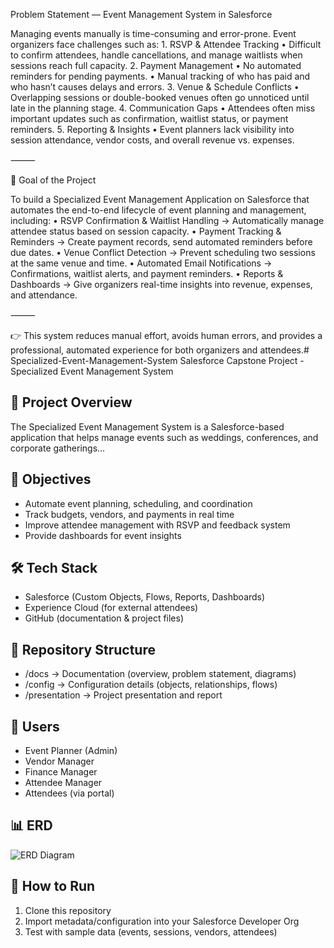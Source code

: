 Problem Statement — Event Management System in Salesforce

Managing events manually is time-consuming and error-prone. Event organizers face challenges such as:
	1.	RSVP & Attendee Tracking
	•	Difficult to confirm attendees, handle cancellations, and manage waitlists when sessions reach full capacity.
	2.	Payment Management
	•	No automated reminders for pending payments.
	•	Manual tracking of who has paid and who hasn’t causes delays and errors.
	3.	Venue & Schedule Conflicts
	•	Overlapping sessions or double-booked venues often go unnoticed until late in the planning stage.
	4.	Communication Gaps
	•	Attendees often miss important updates such as confirmation, waitlist status, or payment reminders.
	5.	Reporting & Insights
	•	Event planners lack visibility into session attendance, vendor costs, and overall revenue vs. expenses.

⸻

🎯 Goal of the Project

To build a Specialized Event Management Application on Salesforce that automates the end-to-end lifecycle of event planning and management, including:
	•	RSVP Confirmation & Waitlist Handling → Automatically manage attendee status based on session capacity.
	•	Payment Tracking & Reminders → Create payment records, send automated reminders before due dates.
	•	Venue Conflict Detection → Prevent scheduling two sessions at the same venue and time.
	•	Automated Email Notifications → Confirmations, waitlist alerts, and payment reminders.
	•	Reports & Dashboards → Give organizers real-time insights into revenue, expenses, and attendance.

⸻

👉 This system reduces manual effort, avoids human errors, and provides a professional, automated experience for both organizers and attendees.# Specialized-Event-Management-System
Salesforce Capstone Project - Specialized Event Management System
## 📌 Project Overview
The Specialized Event Management System is a Salesforce-based application that helps manage events such as weddings, conferences, and corporate gatherings...

## 🎯 Objectives
- Automate event planning, scheduling, and coordination
- Track budgets, vendors, and payments in real time
- Improve attendee management with RSVP and feedback system
- Provide dashboards for event insights

## 🛠️ Tech Stack
- Salesforce (Custom Objects, Flows, Reports, Dashboards)
- Experience Cloud (for external attendees)
- GitHub (documentation & project files)

## 📂 Repository Structure
- /docs → Documentation (overview, problem statement, diagrams)
- /config → Configuration details (objects, relationships, flows)
- /presentation → Project presentation and report

## 👥 Users
- Event Planner (Admin)
- Vendor Manager
- Finance Manager
- Attendee Manager
- Attendees (via portal)

## 📊 ERD
![ERD Diagram](docs/ERD.png)

## 🚀 How to Run
1. Clone this repository
2. Import metadata/configuration into your Salesforce Developer Org
3. Test with sample data (events, sessions, vendors, attendees)
